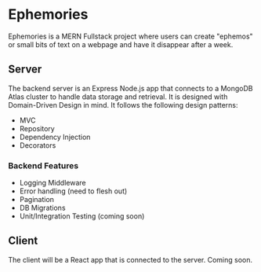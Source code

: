 # Ephemories
Ephemories is a MERN Fullstack project where users can create "ephemos" or small bits of text on a webpage and have it disappear after a week.

## Server
The backend server is an Express Node.js app that connects to a MongoDB Atlas cluster to handle data storage and retrieval. It is designed with Domain-Driven Design in mind. It follows the following design patterns:
- MVC
- Repository
- Dependency Injection
- Decorators

### Backend Features
- Logging Middleware
- Error handling (need to flesh out)
- Pagination
- DB Migrations
- Unit/Integration Testing (coming soon)

## Client
The client will be a React app that is connected to the server. Coming soon.

